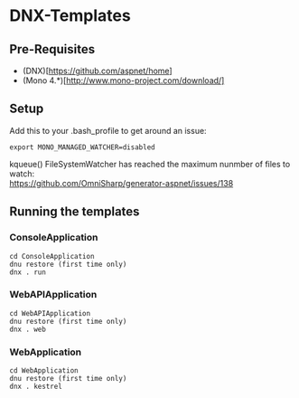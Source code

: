 # DNX-Templates

## Pre-Requisites

* (DNX)[https://github.com/aspnet/home]
* (Mono 4.*)[http://www.mono-project.com/download/]

## Setup

Add this to your .bash_profile to get around an issue:   

`export MONO_MANAGED_WATCHER=disabled`   

kqueue() FileSystemWatcher has reached the maximum nunmber of files to watch:   
https://github.com/OmniSharp/generator-aspnet/issues/138

## Running the templates

### ConsoleApplication

```
cd ConsoleApplication   
dnu restore (first time only)    
dnx . run 
```

### WebAPIApplication

```
cd WebAPIApplication   
dnu restore (first time only)    
dnx . web 
```

### WebApplication

```
cd WebApplication   
dnu restore (first time only)    
dnx . kestrel 
```



